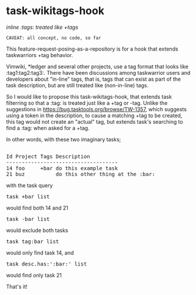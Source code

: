 # task-wikitags-hook
_inline :tags: treated like +tags_

    CAVEAT: all concept, no code, so far
    
This feature-request-posing-as-a-repository is for a hook that extends taskwarriors +tag behavior.

Vimwiki, *ledger and several other projects, use a tag format that looks like :tag1:tag2:tag3:. There have been discussions among taskwarrior users and developers about "in-line" tags, that is, tags that can exist as part of the task description, but are still treated like (non-in-line) tags.

So I would like to propose this task-wikitags-hook, that extends task filterring so that a :tag: is treated just like a +tag or -tag. Unlike the suggestions in https://bug.tasktools.org/browse/TW-1357, which suggests using a token in the description, to cause a matching +tag to be created, this tag would not create an "actual" tag, but extends task's searching to find a :tag: when asked for a +tag. 

In other words, with these two imaginary tasks;
<pre> 
Id Project Tags Description
------------------------------------
14 foo     +bar do this example task
21 buz          do this other thing at the :bar:
</pre>
with the task query
<pre>
task +bar list
</pre>
would find both 14 and 21
<pre>
task -bar list
</pre>
would exclude both tasks
<pre>
task tag:bar list
</pre>
would only find task 14, and 
<pre>
task desc.has:':bar:' list
</pre>
would find only task 21

That's it!
